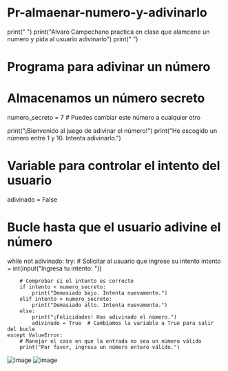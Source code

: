 # Pr-almaenar-numero-y-adivinarlo

print(" ")
print("Alvaro Campechano practica en clase que alamcene un numero y pida al usuario adivinarlo")
print(" ")
# Programa para adivinar un número

# Almacenamos un número secreto
numero_secreto = 7  # Puedes cambiar este número a cualquier otro

print("¡Bienvenido al juego de adivinar el número!")
print("He escogido un número entre 1 y 10. Intenta adivinarlo.")

# Variable para controlar el intento del usuario
adivinado = False

# Bucle hasta que el usuario adivine el número
while not adivinado:
    try:
        # Solicitar al usuario que ingrese su intento
        intento = int(input("Ingresa tu intento: "))
        
        # Comprobar si el intento es correcto
        if intento < numero_secreto:
            print("Demasiado bajo. Intenta nuevamente.")
        elif intento > numero_secreto:
            print("Demasiado alto. Intenta nuevamente.")
        else:
            print("¡Felicidades! Has adivinado el número.")
            adivinado = True  # Cambiamos la variable a True para salir del bucle
    except ValueError:
        # Manejar el caso en que la entrada no sea un número válido
        print("Por favor, ingresa un número entero válido.")

![image](https://github.com/user-attachments/assets/e9a12223-cb4c-4eff-bcf2-0d7e76abe500)
![image](https://github.com/user-attachments/assets/7991b243-d6f1-4e5d-ad07-d61c01d05324)

